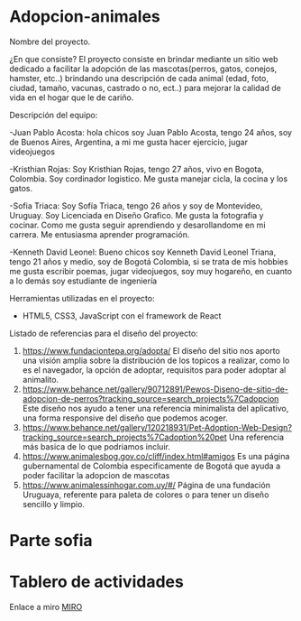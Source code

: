 # Adopcion-animales
Nombre del proyecto.

¿En que consiste?
El proyecto consiste en brindar mediante un sitio web dedicado a facilitar la adopción de las mascotas(perros, gatos, conejos, hamster, etc..) brindando una descripción de cada animal (edad, foto, ciudad, tamaño, vacunas, castrado o no, ect..)  para mejorar la calidad de vida en el hogar que le de cariño. 

Descripción del equipo:

-Juan Pablo Acosta: hola chicos soy Juan Pablo Acosta, tengo 24 años, soy de Buenos Aires, Argentina, a mi me gusta hacer ejercicio, jugar videojuegos

-Kristhian Rojas: Soy Kristhian Rojas, tengo 27 años, vivo en Bogota, Colombia. Soy cordinador logistico. Me gusta manejar cicla, la cocina y los gatos.

-Sofia Triaca: Soy Sofía Triaca, tengo 26 años y soy de Montevideo, Uruguay.  Soy Licenciada en Diseño Grafico. Me gusta la fotografia y cocinar. Como me gusta seguir aprendiendo y desarollandome en mi carrera. Me entusiasma aprender programación.

-Kenneth David Leonel: Bueno chicos soy Kenneth David Leonel Triana, tengo 21 años y medio, soy de Bogotá Colombia, si se trata de mis hobbies me gusta escribir poemas, jugar videojuegos, soy muy hogareño, en cuanto a lo demás soy estudiante de ingeniería

Herramientas utilizadas en el proyecto:

- HTML5, CSS3, JavaScript con el framework de React

Listado de referencias para el diseño del proyecto:
  1. https://www.fundaciontepa.org/adopta/
    El diseño del sitio nos aporto una visión amplia sobre la distribución de los topicos a realizar, como lo 
    es el navegador, la opción de adoptar, requisitos para poder adoptar al animalito.
  2. https://www.behance.net/gallery/90712891/Pewos-Diseno-de-sitio-de-adopcion-de-perros?tracking_source=search_projects%7Cadopcion
    Este diseño nos ayudo a tener una referencia minimalista del aplicativo, una forma responsive del diseño  que podemos acoger.
  3. https://www.behance.net/gallery/120218931/Pet-Adoption-Web-Design?tracking_source=search_projects%7Cadoption%20pet
      Una referencia más basica de lo que podriamos incluir.
  4. https://www.animalesbog.gov.co/cliff/index.html#amigos
      Es una página gubernamental de Colombia especificamente de Bogotá que ayuda a poder facilitar la adopcion de mascotas
  5. https://www.animalessinhogar.com.uy/#/
      Página de una fundación Uruguaya, referente para paleta de colores o para tener un diseño sencillo y limpio. 
      
      
 <h1>Parte sofia </h1>
 
 <h1>Tablero de actividades</h1>
 
 
 <p>Enlace a miro 
  <a href ="https://miro.com/app/board/uXjVOicEj8o=/"> MIRO</a>
 </p>
      


